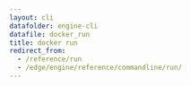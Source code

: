 ```yaml
---
layout: cli
datafolder: engine-cli
datafile: docker_run
title: docker run
redirect_from:
  - /reference/run
  - /edge/engine/reference/commandline/run/
---
```

<!--
This page is automatically generated from Docker's source code. If you want to
suggest a change to the text that appears here, open a ticket or pull request
in the source repository on GitHub:

https://github.com/docker/cli
-->
